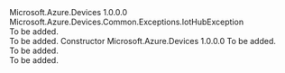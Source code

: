 <Type Name="JobNotFoundException" FullName="Microsoft.Azure.Devices.Common.Exceptions.JobNotFoundException">
  <TypeSignature Language="C#" Value="public sealed class JobNotFoundException : Microsoft.Azure.Devices.Common.Exceptions.IotHubException" />
  <TypeSignature Language="ILAsm" Value=".class public auto ansi serializable sealed beforefieldinit JobNotFoundException extends Microsoft.Azure.Devices.Common.Exceptions.IotHubException" />
  <TypeSignature Language="DocId" Value="T:Microsoft.Azure.Devices.Common.Exceptions.JobNotFoundException" />
  <TypeSignature Language="VB.NET" Value="Public NotInheritable Class JobNotFoundException&#xA;Inherits IotHubException" />
  <TypeSignature Language="F#" Value="type JobNotFoundException = class&#xA;    inherit IotHubException" />
  <AssemblyInfo>
    <AssemblyName>Microsoft.Azure.Devices</AssemblyName>
    <AssemblyVersion>1.0.0.0</AssemblyVersion>
  </AssemblyInfo>
  <Base>
    <BaseTypeName>Microsoft.Azure.Devices.Common.Exceptions.IotHubException</BaseTypeName>
  </Base>
  <Interfaces />
  <Docs>
    <summary>To be added.</summary>
    <remarks>To be added.</remarks>
  </Docs>
  <Members>
    <Member MemberName=".ctor">
      <MemberSignature Language="C#" Value="public JobNotFoundException (string jobId);" />
      <MemberSignature Language="ILAsm" Value=".method public hidebysig specialname rtspecialname instance void .ctor(string jobId) cil managed" />
      <MemberSignature Language="DocId" Value="M:Microsoft.Azure.Devices.Common.Exceptions.JobNotFoundException.#ctor(System.String)" />
      <MemberSignature Language="VB.NET" Value="Public Sub New (jobId As String)" />
      <MemberSignature Language="F#" Value="new Microsoft.Azure.Devices.Common.Exceptions.JobNotFoundException : string -&gt; Microsoft.Azure.Devices.Common.Exceptions.JobNotFoundException" Usage="new Microsoft.Azure.Devices.Common.Exceptions.JobNotFoundException jobId" />
      <MemberType>Constructor</MemberType>
      <AssemblyInfo>
        <AssemblyName>Microsoft.Azure.Devices</AssemblyName>
        <AssemblyVersion>1.0.0.0</AssemblyVersion>
      </AssemblyInfo>
      <Parameters>
        <Parameter Name="jobId" Type="System.String" />
      </Parameters>
      <Docs>
        <param name="jobId">To be added.</param>
        <summary>To be added.</summary>
        <remarks>To be added.</remarks>
      </Docs>
    </Member>
  </Members>
</Type>
